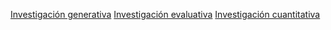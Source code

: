 [Investigación generativa](../diseo-de-experiencia/investigacin/tipos-de-investigacin/investigacin-generativa.md)
[Investigación evaluativa](../diseo-de-experiencia/investigacin/tipos-de-investigacin/investigacin-evaluativa.md)
[Investigación cuantitativa](../diseo-de-experiencia/investigacin/tipos-de-investigacin/investigacin-cuantitativa.md)